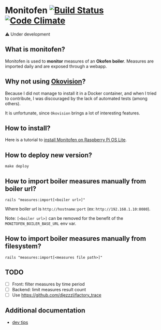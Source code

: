 # Monitofen [![Build Status][ci-image]][ci] [![Code Climate][grade-image]][grade]

:warning: Under development

## What is monitofen?

Monitofen is used to **monitor** measures of an **Okofen boiler**.
Measures are imported daily and are exposed through a webapp.

## Why not using [Okovision](http://okovision.dronek.com)?

Because I did not manage to install it in a Docker container, and when I tried to contribute, I was discouraged by the lack of automated tests (among others).

It is unfortunate, since `Okovision` brings a lot of interesting features.

## How to install?

Here is a tutorial to [install Monitofen on Raspberry Pi OS Lite](doc/infra.md).

## How to deploy new version?

```
make deploy
```

## How to import boiler measures manually from boiler url?

```shell
rails "measures:import[<boiler url>]"
```

Where boiler url is `http://hostname:port` (ex: `http://192.168.1.10:8080`).

Note: `[<boiler url>]` can be removed for the benefit of the `MONITOFEN_BOILER_BASE_URL` env var.

## How to import boiler measures manually from filesystem?

```shell
rails "measures:import[<measures file path>]"
```

## TODO

- [ ] Front: filter measures by time period
- [ ] Backend: limit measures result count
- [ ] Use https://github.com/djezzzl/factory_trace

## Additional documentation

- [dev tips](doc/dev.md)

[ci-image]: https://github.com/jibidus/monitofen/actions/workflows/ci.yml/badge.svg
[ci]: https://github.com/jibidus/monitofen/actions/workflows/ci.yml
[grade-image]: https://codeclimate.com/github/jibidus/monitofen/badges/gpa.svg
[grade]: https://codeclimate.com/github/jibidus/monitofen

